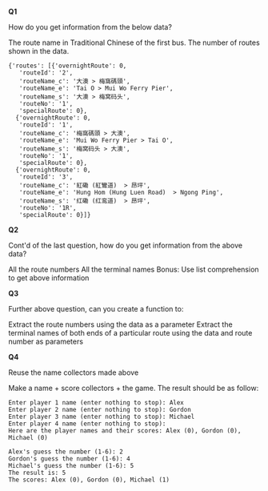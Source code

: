 **Q1**

How do you get information from the below data?

The route name in Traditional Chinese of the first bus.
The number of routes shown in the data.

```
{'routes': [{'overnightRoute': 0,
   'routeId': '2',
   'routeName_c': '大澳 > 梅窩碼頭',
   'routeName_e': 'Tai O > Mui Wo Ferry Pier',
   'routeName_s': '大澳 > 梅窝码头',
   'routeNo': '1',
   'specialRoute': 0},
  {'overnightRoute': 0,
   'routeId': '1',
   'routeName_c': '梅窩碼頭 > 大澳',
   'routeName_e': 'Mui Wo Ferry Pier > Tai O',
   'routeName_s': '梅窝码头 > 大澳',
   'routeNo': '1',
   'specialRoute': 0},
  {'overnightRoute': 0,
   'routeId': '3',
   'routeName_c': '紅磡 (紅鸞道)  > 昂坪',
   'routeName_e': 'Hung Hom (Hung Luen Road)  > Ngong Ping',
   'routeName_s': '红磡 (红鸾道)  > 昂坪',
   'routeNo': '1R',
   'specialRoute': 0}]}
```

**Q2**

Cont'd of the last question, how do you get information from the above data?

All the route numbers
All the terminal names
Bonus: Use list comprehension to get above information

**Q3**

Further above question, can you create a function to:

Extract the route numbers using the data as a parameter
Extract the terminal names of both ends of a particular route using the data and route number as parameters

**Q4**

Reuse the name collectors made above

Make a name + score collectors + the game. The result should be as follow:

```
Enter player 1 name (enter nothing to stop): Alex
Enter player 2 name (enter nothing to stop): Gordon
Enter player 3 name (enter nothing to stop): Michael
Enter player 4 name (enter nothing to stop):
Here are the player names and their scores: Alex (0), Gordon (0), Michael (0)

Alex's guess the number (1-6): 2
Gordon's guess the number (1-6): 4
Michael's guess the number (1-6): 5
The result is: 5
The scores: Alex (0), Gordon (0), Michael (1)
```
